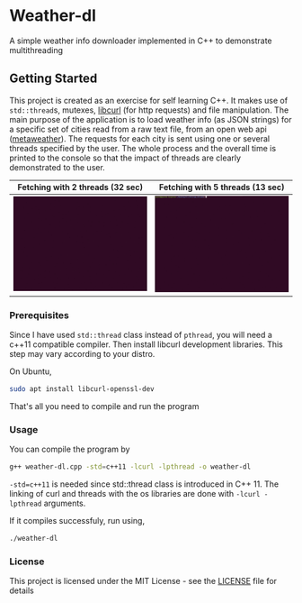 # Weather-dl

A simple weather info downloader implemented in C++ to demonstrate multithreading

## Getting Started

This project is created as an exercise for self learning C++.
It makes use of ```std::thread```s, mutexes, [libcurl](https://curl.haxx.se/libcurl/) (for http requests) and file manipulation.
The main purpose of the application is to load weather info (as JSON strings) for a specific set of cities read from a raw text file, 
from an open web api ([metaweather](www.metaweather.com/api)). 
The requests for each city is sent using one or several threads specified by the user.
The whole process and the overall time is printed to the console so that the impact of threads are clearly demonstrated to the user.

Fetching with 2 threads (32 sec)                                             |  Fetching with 5 threads (13 sec)
:---------------------------------------------------------------------------:|:-------------------------:
![](https://github.com/janithjeewantha/cpp_threads/blob/master/img/two.gif)  |  ![](https://github.com/janithjeewantha/cpp_threads/blob/master/img/three.gif)

### Prerequisites

Since I have used ```std::thread``` class instead of ```pthread```, you will need a c++11 compatible compiler.
Then install libcurl development libraries. This step may vary according to your distro.

On Ubuntu,

```sh
sudo apt install libcurl-openssl-dev
```

That's all you need to compile and run the program

### Usage

You can compile the program by

```sh
g++ weather-dl.cpp -std=c++11 -lcurl -lpthread -o weather-dl
```

```-std=c++11``` is needed since std::thread class is introduced in C++ 11. The linking of curl and threads with the os libraries are 
done with ```-lcurl -lpthread``` arguments.

If it compiles successfuly, run using,

```sh
./weather-dl
```

### License

This project is licensed under the MIT License - see the [LICENSE](LICENSE) file for details
